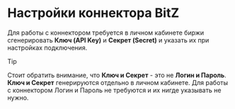 # Настройки коннектора BitZ

Для работы с коннектором требуется в личном кабинете биржи сгенерировать **Ключ (API Key)** и **Секрет (Secret)** и указать их при настройках подключения.

> [!TIP]
> Стоит обратить внимание, что **Ключ и Секрет** \- это не **Логин и Пароль**. **Ключ и Секрет** генерируются отдельно в личном кабинете. Для работы с коннектором Логин и Пароль не требуются и их нигде указывать не нужно.
